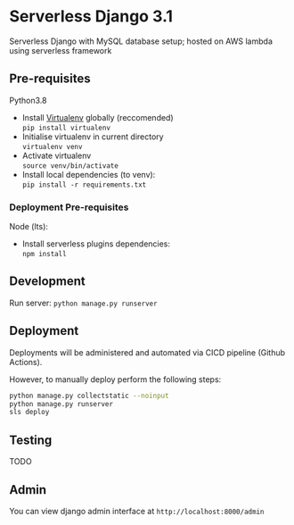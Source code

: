 # Serverless Django 3.1

Serverless Django with MySQL database setup; hosted on AWS lambda using serverless framework

## Pre-requisites

Python3.8

- Install [Virtualenv](https://docs.python.org/3/library/venv.html) globally (reccomended)\
  `pip install virtualenv`
- Initialise virtualenv in current directory\
  `virtualenv venv`
- Activate virtualenv\
  `source venv/bin/activate`
- Install local dependencies (to venv):\
  `pip install -r requirements.txt`

### Deployment Pre-requisites

Node (lts):

- Install serverless plugins dependencies:\
  `npm install`

## Development

Run server: `python manage.py runserver`

## Deployment

Deployments will be administered and automated via CICD pipeline (Github Actions).

However, to manually deploy perform the following steps:

```sh
python manage.py collectstatic --noinput
python manage.py runserver
sls deploy
```

## Testing

TODO

## Admin

You can view django admin interface at `http://localhost:8000/admin`
